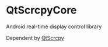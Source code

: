 # QtScrcpyCore
Android real-time display control library

Dependent by [QtScrcpy](https://github.com/barry-ran/QtScrcpy)
